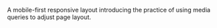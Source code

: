 A mobile-first responsive layout introducing the practice of using media queries to adjust page layout.
